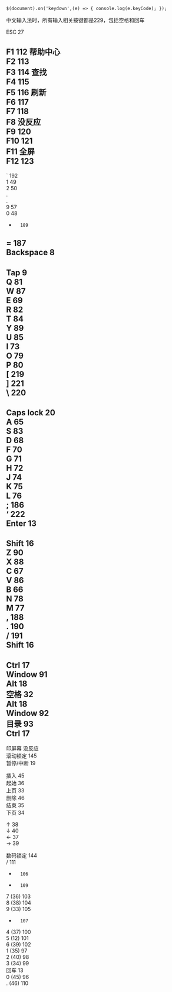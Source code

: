 `$(document).on('keydown',(e) => { console.log(e.keyCode); });`    

中文输入法时，所有输入相关按键都是229，包括空格和回车    

ESC		27    

F1		112		帮助中心    
F2		113		    
F3		114		查找    
F4		115    
F5		116		刷新    
F6		117    
F7		118    
F8				没反应    
F9		120    
F10		121    
F11				全屏    
F12		123    
---------------------------------------------------------    
`		192    
1		49    
2		50    
.    
.    
9		57    
0		48    

-		189    
=		187    
Backspace		8    
--------------------------------------------------------    
Tap		9    
Q		81    
W		87    
E		69    
R		82    
T		84    
Y		89    
U		85    
I		73    
O		79    
P		80    
[		219    
]		221    
\		220    
----------------------------------------------------------    
Caps lock		20    
A		65    
S		83    
D		68    
F		70    
G		71    
H		72    
J		74    
K		75    
L		76    
; 		186    
‘		222    
Enter		13    
-------------------------------------------------------------    
Shift		16    
Z		90    
X		88    
C		67    
V		86    
B		66    
N		78    
M		77    
, 		188    
. 		190    
/		191    
Shift		16    
--------------------------------------------------------------    
Ctrl		17    
Window		91    
Alt		18    
空格		32    
Alt		18    
Window		92    
目录		93    
Ctrl		17    
----------------------------------------------------------------    
印屏幕		没反应    
滚动锁定		145    
暂停/中断	19    

插入		45    
起始		36    
上页		33    
删除		46    
结束		35    
下页		34    

↑		38    
↓		40    
←		37    
→		39    

数码锁定	144    
/		111    
*		106    
-		109    
7		(36)	103    
8		(38)	104    
9		(33)	105    
+		107    
4		(37)	100    
5		(12)	101    
6		(39)	102    
1		(35)	97    
2		(40)	98    
3		(34)	99    
回车		13    
0		(45)	96    
.		(46)	110    
